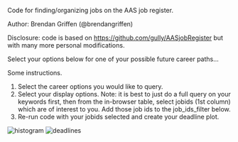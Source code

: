 Code for finding/organizing jobs on the AAS job register.

Author: Brendan Griffen (@brendangriffen)  

Disclosure: code is based on https://github.com/gully/AASjobRegister 
            but with many more personal modifications.  

Select your options below for one of your possible future career paths... 

Some instructions.

1. Select the career options you would like to query.
2. Select your display options. Note: it is best to just do a full query on
   your keywords first, then from the in-browser table, select jobids (1st column)
   which are of interest to you. Add those job ids to the job_ids_filter below.
3. Re-run code with your jobids selected and create your deadline plot.

![histogram]("https://github.com/bgriffen/easyads/blob/master/jobs_left_timeline.png "Keyword histogram")
![deadlines]("https://github.com/bgriffen/easyads/blob/master/keyword.png "Deadlines")

